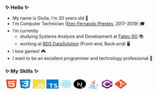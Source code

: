 ### ✨ Hello ✨
- My name is Giulia, i'm 20 years old 🌸
- I'm Computer Technician (<a href="https://www.etecfernandoprestes.com.br/" target="_blank">Etec Fernando Prestes</a>, 2017-2019) 🎓
- I’m currently
  - studying Systems Analysis and Development at <a href="http://www.fatecsorocaba.edu.br/" target="_blank">Fatec-SO</a> 📚
  - working at <a href="https://www.bdsdatasolution.com.br/" target="_blank">BDS DataSolution</a> (Front-end, Back-end) 🖥️
- I love games! 🎮
- I want to be an excellent programmer and technology professional 👾

### ✨ My Skills ✨

<div style="display: inline_block">
  <img align="center" alt="GiuliaMassoni-HTML" height="30" width="40" src="https://raw.githubusercontent.com/devicons/devicon/master/icons/html5/html5-original.svg">
  <img align="center" alt="GiuliaMassoni-CSS" height="30" width="40" src="https://raw.githubusercontent.com/devicons/devicon/master/icons/css3/css3-original.svg">
  <img align="center" alt="GiuliaMassoni-JS" height="30" width="40" src="https://raw.githubusercontent.com/devicons/devicon/master/icons/javascript/javascript-plain.svg">
  <img align="center" alt="GiuliaMassoni-TS" height="30" width="40" src="https://raw.githubusercontent.com/devicons/devicon/master/icons/typescript/typescript-plain.svg">
  <img align="center" alt="GiuliaMassoni-React" height="30" width="40" src="https://raw.githubusercontent.com/devicons/devicon/master/icons/react/react-original.svg">
  <img align="center" alt="GiuliaMassoni-React" height="30" width="40" src="https://raw.githubusercontent.com/devicons/devicon/master/icons/nextjs/nextjs-original.svg">
  <img align="center" alt="GiuliaMassoni-Java" height="30" width="40" src="https://raw.githubusercontent.com/devicons/devicon/master/icons/java/java-original.svg">
  <img align="center" alt="GiuliaMassoni-Csharp" height="30" width="40" src="https://raw.githubusercontent.com/devicons/devicon/master/icons/csharp/csharp-original.svg">
  <img align="center" alt="GiuliaMassoni-Git" height="30" width="40" src="https://raw.githubusercontent.com/devicons/devicon/master/icons/git/git-original.svg">
<!--
**massonigiulia/massonigiulia** is a ✨ _special_ ✨ repository because its `README.md` (this file) appears on your GitHub profile.
-->
